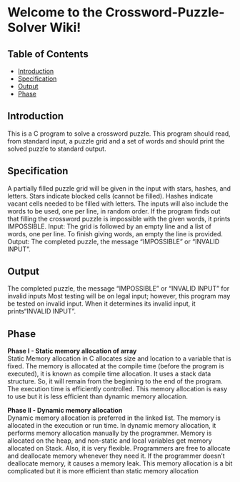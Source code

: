 
# Welcome to the Crossword-Puzzle-Solver Wiki!

## Table of Contents

- [Introduction](#Introduction)
- [Specification](#Specification)
- [Output](#Output)
- [Phase ](#Phase)


## <a name="Introduction"></a> Introduction

This is a C program to solve a crossword puzzle. This program should read, from standard input, a puzzle grid and a set of words and should print the solved puzzle to standard output. 

## Specification

A partially filled puzzle grid will be given in the input with stars, hashes, and letters. Stars indicate blocked cells (cannot be filled). Hashes indicate vacant cells needed to be filled with letters. The inputs will also include the words to be used, one per line, in random order. If  the program finds out that filling the crossword puzzle is impossible with the given words, it prints IMPOSSIBLE.
Input:
The grid is followed by an empty line and a list of words, one per line. To finish giving words, an empty
the line is provided.
Output:
The completed puzzle, the message “IMPOSSIBLE” or “INVALID INPUT”. 

## Output

The completed puzzle, the message “IMPOSSIBLE” or “INVALID INPUT” for invalid inputs
 Most testing will be on legal input; however, this  program may be tested on invalid input. When it determines its invalid input, it prints“INVALID INPUT”. 

## Phase
**Phase I - Static memory allocation of array** <br>
Static Memory allocation in C allocates size and location to a variable 
that is fixed. The memory is allocated at the compile time (before the program is executed), it is known as compile time allocation. It uses a stack data structure. So, it will remain from the beginning to the end of the program. The execution time is efficiently controlled. This memory 
allocation is easy to use but it is less efficient than dynamic memory allocation.

**Phase II - Dynamic memory allocation** <br>
Dynamic memory allocation is preferred in the linked list. The memory 
is allocated in the execution or run time. In dynamic memory allocation, 
it performs memory allocation manually by the programmer. Memory is 
allocated on the heap, and non-static and local variables get memory allocated 
on Stack. Also, it is very flexible. Programmers are free to allocate and 
deallocate memory whenever they need it. If the programmer doesn’t 
deallocate memory, it causes a memory leak. This memory allocation is a 
bit complicated but it is more efficient than static memory allocation
